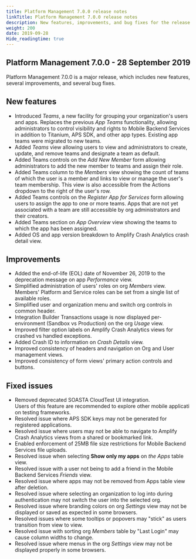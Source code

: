 ```yaml
---
title: Platform Management 7.0.0 release notes
linkTitle: Platform Management 7.0.0 release notes
description: New features, improvements, and bug fixes for the release.
weight: 200
date: 2019-09-28
Hide_readingtime: true
---
```


## Platform Management 7.0.0 - 28 September 2019

Platform Management 7.0.0 is a major release, which includes new features, several improvements, and several bug fixes.

## New features

* Introduced _Teams_, a new facility for grouping your organization's users and apps. Replaces the previous _App Teams_ functionality, allowing administrators to control visibility and rights to Mobile Backend Services in addition to Titanium, APS SDK, and other app types. Existing app teams were migrated to new teams.
* Added _Teams_ view allowing users to view and administrators to create, update, and remove teams and designate a team as default.
* Added Teams controls on the _Add New Member_ form allowing administrators to add the new member to teams and assign their role.
* Added Teams column to the _Members_ view showing the count of teams of which the user is a member and links to view or manage the user's team membership. This view is also accessible from the Actions dropdown to the right of the user's row.
* Added Teams controls on the _Register App for Services_ form allowing users to assign the app to one or more teams. Apps that are not yet associated with a team are still accessible by org administrators and their creators.
* Added Teams section on _App Overview_ view showing the teams to which the app has been assigned.
* Added OS and app version breakdown to Amplify Crash Analytics crash detail view.

## Improvements

* Added the end-of-life (EOL) date of November 26, 2019 to the deprecation message on app _Performance_ view.
* Simplified administration of users' roles on org _Members_ view. Members' Platform and Service roles can be set from a single list of available roles.
* Simplified user and organization menu and switch org controls in common header.
* Integration Builder Transactions usage is now displayed per-environment (Sandbox vs Production) on the org _Usage_ view.
* Improved filter option labels on Amplify Crash Analytics views for crashed vs handled exceptions.
* Added Crash ID to information on _Crash Details_ view.
* Improved consistency of headers and navigation on Org and User management views.
* Improved consistency of form views' primary action controls and buttons.

## Fixed issues

* Removed deprecated SOASTA CloudTest UI integration. Users of this feature are recommended to explore other mobile application testing frameworks.
* Resolved issue where APS SDK keys may not be generated for registered applications.
* Resolved issue where users may not be able to navigate to Amplify Crash Analytics views from a shared or bookmarked link.
* Enabled enforcement of 25MB file size restrictions for Mobile Backend Services file uploads.
* Resolved issue when selecting **Show only my apps** on _the Apps_ table view.
* Resolved issue with a user not being to add a friend in the Mobile Backend Services _Friends_ view.
* Resolved issue where apps may not be removed from Apps table view after deletion.
* Resolved issue where selecting an organization to log into during authentication may not switch the user into the selected org.
* Resolved issue where branding colors on org _Settings_ view may not be displayed or saved as expected in some browsers.
* Resolved issues where some tooltips or popovers may "stick" as users transition from view to view.
* Resolved issue with sorting org _Members_ table by "Last Login" may cause column widths to change.
* Resolved issue where menus in the org _Settings_ view may not be displayed properly in some browsers.
